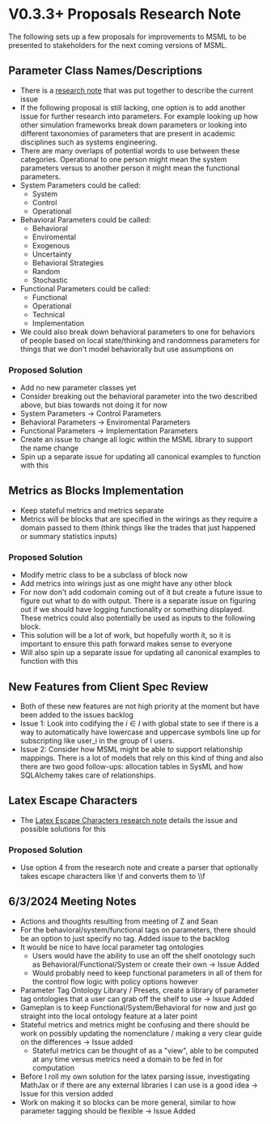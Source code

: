 # V0.3.3+ Proposals Research Note

The following sets up a few proposals for improvements to MSML to be presented to stakeholders for the next coming versions of MSML.

## Parameter Class Names/Descriptions

- There is a [research note](https://github.com/BlockScience/MSML/blob/main/research_notes/2024-05-03%20Parameter%20Class%20Naming.md) that was put together to describe the current issue
- If the following proposal is still lacking, one option is to add another issue for further research into parameters. For example looking up how other simulation frameworks break down parameters or looking into different taxonomies of parameters that are present in academic disciplines such as systems engineering.
- There are many overlaps of potential words to use between these categories. Operational to one person might mean the system parameters versus to another person it might mean the functional parameters.
- System Parameters could be called:
    - System
    - Control
    - Operational
- Behavioral Parameters could be called:
    - Behavioral
    - Enviromental
    - Exogenous
    - Uncertainty
    - Behavioral Strategies
    - Random
    - Stochastic
- Functional Parameters could be called:
    - Functional
    - Operational
    - Technical
    - Implementation
- We could also break down behavioral parameters to one for behaviors of people based on local state/thinking and randomness parameters for things that we don't model behaviorally but use assumptions on


### Proposed Solution
- Add no new parameter classes yet
- Consider breaking out the behavioral parameter into the two described above, but bias towards not doing it for now
- System Parameters -> Control Parameters
- Behavioral Parameters -> Enviromental Parameters
- Functional Parameters -> Implementation Parameters
- Create an issue to change all logic within the MSML library to support the name change
- Spin up a separate issue for updating all canonical examples to function with this

## Metrics as Blocks Implementation

- Keep stateful metrics and metrics separate
- Metrics will be blocks that are specified in the wirings as they require a domain passed to them (think things like the trades that just happened or summary statistics inputs)

### Proposed Solution
- Modify metric class to be a subclass of block now
- Add metrics into wirings just as one might have any other block
- For now don't add codomain coming out of it but create a future issue to figure out what to do with output. There is a separate issue on figuring out if we should have logging functionality or something displayed. These metrics could also potentially be used as inputs to the following block.
- This solution will be a lot of work, but hopefully worth it, so it is important to ensure this path forward makes sense to everyone
- Will also spin up a separate issue for updating all canonical examples to function with this

## New Features from Client Spec Review

- Both of these new features are not high priority at the moment but have been added to the issues backlog
- Issue 1: Look into codifying the $i \in I$ with global state to see if there is a way to automatically have lowercase and uppercase symbols line up for subscripting like user_i in the group of I users.
- Issue 2: Consider how MSML might be able to support relationship mappings. There is a lot of models that rely on this kind of thing and also there are two good follow-ups: allocation tables in SysML and how SQLAlchemy takes care of relationships.

## Latex Escape Characters

- The [Latex Escape Characters research note](https://github.com/BlockScience/MSML/blob/main/research_notes/2024-05-15%20Latex%20Escape%20Characters%20Issue.md) details the issue and possible solutions for this

### Proposed Solution

- Use option 4 from the research note and create a parser that optionally takes escape characters like \f and converts them to \\\f


## 6/3/2024 Meeting Notes

- Actions and thoughts resulting from meeting of Z and Sean
- For the behavioral/system/functional tags on parameters, there should be an option to just specify no tag. Added issue to the backlog
- It would be nice to have local parameter tag ontologies
    - Users would have the ability to use an off the shelf onotology such as Behavioral/Functional/System or create their own -> Issue Added
    - Would probably need to keep functional parameters in all of them for the control flow logic with policy options however
- Parameter Tag Ontology Library / Presets, create a library of parameter tag ontologies that a user can grab off the shelf to use -> Issue Added
- Gameplan is to keep Functional/System/Behavioral for now and just go straight into the local ontology feature at a later point
- Stateful metrics and metrics might be confusing and there should be work on possibly updating the nomenclature / making a very clear guide on the differences -> Issue added
    - Stateful metrics can be thought of as a "view", able to be computed at any time versus metrics need a domain to be fed in for computation
- Before I roll my own solution for the latex parsing issue, investigating MathJax or if there are any external libraries I can use is a good idea -> Issue for this version added
- Work on making it so blocks can be more general, similar to how parameter tagging should be flexible -> Issue Added